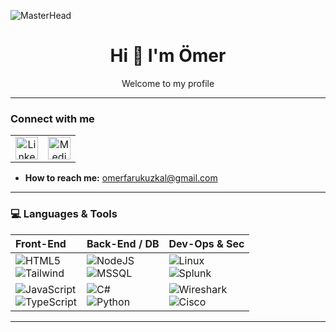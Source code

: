 ![MasterHead](https://media.licdn.com/dms/image/v2/D4D16AQHntLUXWb6gcQ/profile-displaybackgroundimage-shrink_350_1400/profile-displaybackgroundimage-shrink_350_1400/0/1733774284763?e=1755129600&v=beta&t=qrhx81FMgZZLcz5Di6Za8Kk1LEYTvNzPOPaSdwK6tc8)

<h1 align="center">Hi&nbsp;👋&nbsp;I'm&nbsp;Ömer</h1>
<p align="center">Welcome to my profile</p>

---

### Connect with me
<table>
  <tr>
    <td align="center">
      <a href="https://linkedin.com/in/omerfarukuzkal" target="_blank">
        <img src="https://raw.githubusercontent.com/rahuldkjain/github-profile-readme-generator/master/src/images/icons/Social/linked-in-alt.svg" width="36" height="36" alt="LinkedIn"/>
      </a>
    </td>
    <td align="center">
      <a href="https://medium.com/@omerfarukuzkal" target="_blank">
        <img src="https://raw.githubusercontent.com/rahuldkjain/github-profile-readme-generator/master/src/images/icons/Social/medium.svg" width="36" height="36" alt="Medium"/>
      </a>
    </td>
  </tr>
</table>

- **How to reach me:** omerfarukuzkal@gmail.com

---

### 💻 Languages & Tools

| Front-End | Back-End / DB | Dev-Ops & Sec |
|:--|:--|:--|
| ![HTML5](https://img.shields.io/badge/-HTML5-E34F26?style=for-the-badge&logo=html5&logoColor=white)<br> ![Tailwind](https://img.shields.io/badge/-TailwindCSS-38B2AC?style=for-the-badge&logo=tailwind-css&logoColor=white) | ![NodeJS](https://img.shields.io/badge/-NodeJS-6DA55F?style=for-the-badge&logo=node.js&logoColor=white)<br> ![MSSQL](https://img.shields.io/badge/-SQL%20Server-CC2927?style=for-the-badge&logo=microsoft-sql-server&logoColor=white) | ![Linux](https://img.shields.io/badge/-Linux-FCC624?style=for-the-badge&logo=linux&logoColor=black)<br> ![Splunk](https://img.shields.io/badge/-Splunk-000000?style=for-the-badge&logo=splunk&logoColor=white) |
| ![JavaScript](https://img.shields.io/badge/-JavaScript-323330?style=for-the-badge&logo=javascript&logoColor=F7DF1E)<br> ![TypeScript](https://img.shields.io/badge/-TypeScript-007ACC?style=for-the-badge&logo=typescript&logoColor=white) | ![C#](https://img.shields.io/badge/-C%23-239120?style=for-the-badge&logo=csharp&logoColor=white)<br> ![Python](https://img.shields.io/badge/-Python-3670A0?style=for-the-badge&logo=python&logoColor=ffdd54) | ![Wireshark](https://img.shields.io/badge/-Wireshark-1679A7?style=for-the-badge&logo=wireshark&logoColor=white)<br> ![Cisco](https://img.shields.io/badge/-Cisco-049FD9?style=for-the-badge&logo=cisco&logoColor=black) |

---


